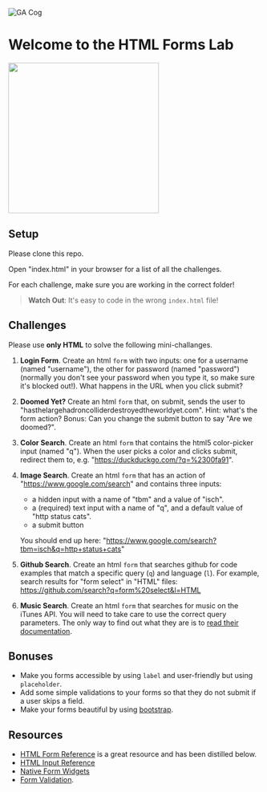 ![GA Cog](https://camo.githubusercontent.com/6ce15b81c1f06d716d753a61f5db22375fa684da/68747470733a2f2f67612d646173682e73332e616d617a6f6e6177732e636f6d2f70726f64756374696f6e2f6173736574732f6c6f676f2d39663838616536633963333837313639306533333238306663663535376633332e706e67)
# Welcome to the HTML Forms Lab

<img src="https://media.giphy.com/media/c1Zf0R8KvtSCI/giphy.gif" width=300>

## Setup
Please clone this repo.

Open "index.html" in your browser for a list of all the challenges.

For each challenge, make sure you are working in the correct folder!

> **Watch Out**: It's easy to code in the wrong `index.html` file!

## Challenges
Please use **only HTML** to solve the following mini-challanges.

1. **Login Form**. Create an html `form` with two inputs: one for a username (named "username"), the other for password (named "password") (normally you don't see your password when you type it, so make sure it's blocked out!). What happens in the URL when you click submit?

2. **Doomed Yet?** Create an html `form` that, on submit, sends the user to "hasthelargehadroncolliderdestroyedtheworldyet.com". Hint: what's the form action? Bonus: Can you change the submit button to say "Are we doomed?".

3. **Color Search**. Create an html `form` that contains the html5 color-picker input (named "q"). When the user picks a color and clicks submit, redirect them to, e.g. "https://duckduckgo.com/?q=%2300fa91".

4. **Image Search**. Create an html `form` that has an action of "https://www.google.com/search" and contains three inputs:  
    - a hidden input with a name of "tbm" and a value of "isch".
    - a (required) text input with a name of "q", and a default value of "http status cats".
    - a submit button

    You should end up here: "https://www.google.com/search?tbm=isch&q=http+status+cats"

5. **Github Search**. Create an html `form` that searches github for code examples that match a specific query (`q`) and language (`l`). For example, search results for "form select" in "HTML" files: https://github.com/search?q=form%20select&l=HTML

6. **Music Search**. Create an html `form` that searches for music on the iTunes API. You will need to take care to use the correct query parameters. The only way to find out what they are is to [read their documentation](https://affiliate.itunes.apple.com/resources/documentation/itunes-store-web-service-search-api/).

## Bonuses
* Make you forms accessible by using `label` and user-friendly but using `placeholder`.
* Add some simple validations to your forms so that they do not submit if a user skips a field.
* Make your forms beautiful by using [bootstrap](http://getbootstrap.com/css/#forms).

## Resources
* [HTML Form Reference](https://developer.mozilla.org/en-US/docs/Web/Guide/HTML/Forms) is a great resource and has been distilled below.
* [HTML Input Reference](https://developer.mozilla.org/en-US/docs/Web/HTML/Element/input)
* [Native Form Widgets](https://developer.mozilla.org/en-US/docs/Web/Guide/HTML/Forms/The_native_form_widgets)
* [Form Validation](https://developer.mozilla.org/en-US/docs/Web/Guide/HTML/Forms/Data_form_validation).
